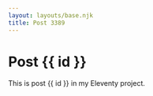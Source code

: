 ```yaml
---
layout: layouts/base.njk
title: Post 3389
---
```


# Post {{ id }}

This is post {{ id }} in my Eleventy project.
